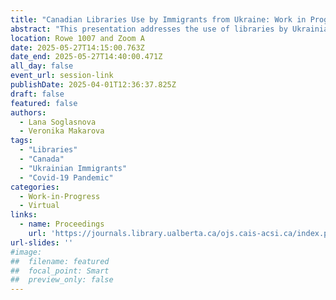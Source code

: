 ```yaml
---
title: "Canadian Libraries Use by Immigrants from Ukraine: Work in Progress"
abstract: "This presentation addresses the use of libraries by Ukrainian immigrants in Canada based on a mixed methods study conducted primarily in Saskatchewan and Alberta, Canada. The objectives are to investigate the frequency and purpose of library use by the participants, and their preference for library type and services. The findings are important for improving library services to immigrants and refugees."
location: Rowe 1007 and Zoom A
date: 2025-05-27T14:15:00.763Z
date_end: 2025-05-27T14:40:00.471Z
all_day: false
event_url: session-link
publishDate: 2025-04-01T12:36:37.825Z
draft: false
featured: false
authors:
  - Lana Soglasnova
  - Veronika Makarova
tags:
  - "Libraries" 
  - "Canada" 
  - "Ukrainian Immigrants"
  - "Covid-19 Pandemic"
categories:
  - Work-in-Progress
  - Virtual
links:
  - name: Proceedings
    url: 'https://journals.library.ualberta.ca/ojs.cais-acsi.ca/index.php/cais-asci/article/view/1929'
url-slides: ''
#image:
##  filename: featured
##  focal_point: Smart
##  preview_only: false
---
```

